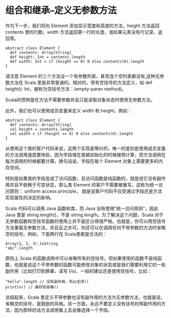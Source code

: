 # 组合和继承–定义无参数方法 #

作为下一步，我们将向 Element 添加显示宽度和高度的方法，height 方法返回 contents 里的行数。width 方法返回第一行的长度，或如果元素没有行记录，返回零。

```
abstract class Element { 
  def contents: Array[String] 
  def height: Int = contents.length 
  def width: Int = if (height == 0) 0 else contents(0).length 
}
```

请注意 Element 的三个方法没一个有参数列表，甚至连个空列表都没有,这种无参数方法在 Scala 里是非常普通的。相对的，带有空括号的方法定义，如 def height(): Int，被称为空括号方法：(empty-paren method)。

Scala的惯例是在方法不需要参数并且只是读取对象状态时使用无参数方法。

此外，我们也可以使用成员变量来定义 width 和 height，例如：

```
abstract class Element { 
  def contents: Array[String] 
  val height = contents.length 
  val width = if (height == 0) 0 else contents(0).length 
}
```

从使用这个类的客户代码来说，这两个实现是等价的，唯一的差别是使用成员变量的方法调用速度要快些，因为字段值在类被初始化的时候被预计算，而方法调用在每次调用的时候都要计算。换句话说，字段在每个 Element 对象上需要更多的内存空间。

特别是如果类的字段变成了访问函数，且访问函数是纯函数的，就是说它没有副作用并且不依赖于可变状态，那么类 Element 的客户不需要被重写。这称为统一访问原则： uniform access principle， 就是说客户代码不应受通过字段还是方法实现属性的决定的影响。

Scala 代码可以调用 Java 函数和类，而 Java 没有使用“统一访问原则”，因此 Java 里是 string.length()，不是 string.length。为了解决这个问题，Scala 对于无参数函数和空括号函数的使用上并不是区分得很严格。也就是，你可以用空括号方法重载无参数方法，并且反之亦可。你还可以在调用任何不带参数的方法时省略空的括号。例如，下面两行在 Scala里都是合法的：

```
Array(1, 2, 3).toString 
"abc".length
```

原则上 Scala 的函数调用中可以省略所有的空括号。但如果使用的函数不是纯函数，也就是说这个不带参数的函数可能修改对象的状态或是我们需要利用它的一些副作用（比如打印到屏幕，读写 I/o)，一般的建议还是使用空括号，比如：

```
"hello".length // 没有副作用，所以无须() 
println() // 最好别省略()
```

总结起来，Scala 里定义不带参数也没有副作用的方法为无参数方法，也就是说，省略空的括号，是鼓励的风格。另一方面，永远不要定义没有括号的带副作用的方法，因为那样的话方法调用看上去会像选择一个字段。
